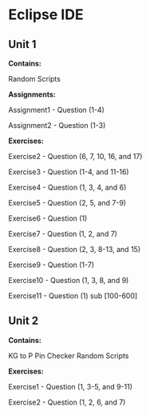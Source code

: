 # **Eclipse IDE**

## Unit 1

**Contains:**

Random Scripts

**Assignments:**

Assignment1 - Question (1-4)

Assignment2 - Question (1-3)

**Exercises:**

Exercise2 - Question (6, 7, 10, 16, and 17)

Exercise3 - Question (1-4, and 11-16)

Exercise4 - Question (1, 3, 4, and 6)

Exercise5 - Question (2, 5, and 7-9)

Exercise6 - Question (1)

Exercise7 - Question (1, 2, and 7)

Exercise8 - Question (2, 3, 8-13, and 15)

Exercise9 - Question (1-7)

Exercise10 - Question (1, 3, 8, and 9)

Exercise11 - Question (1) sub [100-600]

## Unit 2

**Contains:**

KG to P
Pin Checker
Random Scripts

**Exercises:**

Exercise1 - Question (1, 3-5, and 9-11)

Exercise2 - Question (1, 2, 6, and 7) 